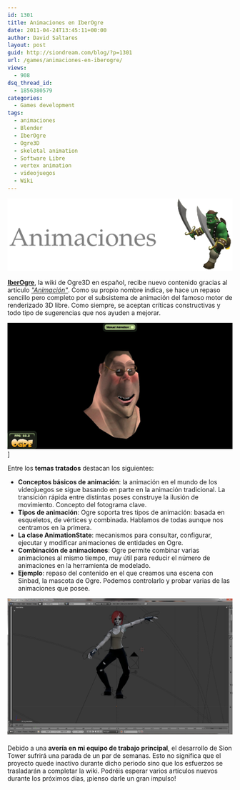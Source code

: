 ```yaml
---
id: 1301
title: Animaciones en IberOgre
date: 2011-04-24T13:45:11+00:00
author: David Saltares
layout: post
guid: http://siondream.com/blog/?p=1301
url: /games/animaciones-en-iberogre/
views:
  - 908
dsq_thread_id:
  - 1856380579
categories:
  - Games development
tags:
  - animaciones
  - Blender
  - IberOgre
  - Ogre3D
  - skeletal animation
  - Software Libre
  - vertex animation
  - videojuegos
  - Wiki
---
```


![animaciones-iberogre.png](/img/wp/animaciones-iberogre.png)

**[IberOgre](http://osl2.uca.es/iberogre/index.php/P%C3%A1gina_Principal)**, la wiki de Ogre3D en español, recibe nuevo contenido gracias al artículo *["Animación"](http://osl2.uca.es/iberogre/index.php/Animaci%C3%B3n)*. Como su propio nombre indica, se hace un repaso sencillo pero completo por el subsistema de animación del famoso motor de renderizado 3D libre. Como siempre, se aceptan críticas constructivas y todo tipo de sugerencias que nos ayuden a mejorar.

![animacion-facial1.jpg](/img/wp/animacion-facial1.jpg)]

Entre los **temas tratados** destacan los siguientes:

*   **Conceptos básicos de animación**: la animación en el mundo de los videojuegos se sigue basando en parte en la animación tradicional. La transición rápida entre distintas poses construye la ilusión de movimiento. Concepto del fotograma clave.
*   **Tipos de animación**: Ogre soporta tres tipos de animación: basada en esqueletos, de vértices y combinada. Hablamos de todas aunque nos centramos en la primera.
*   **La clase AnimationState**: mecanismos para consultar, configurar, ejecutar y modificar animaciones de entidades en Ogre.
*   **Combinación de animaciones**: Ogre permite combinar varias animaciones al mismo tiempo, muy útil para reducir el número de animaciones en la herramienta de modelado.
*   **Ejemplo**: repaso del contenido en el que creamos una escena con Sinbad, la mascota de Ogre. Podemos controlarlo y probar varias de las animaciones que posee.

![rigging.jpg](/img/wp/rigging.jpg)

Debido a una **avería en mi equipo de trabajo principal**, el desarrollo de Sion Tower sufrirá una parada de un par de semanas. Esto no significa que el proyecto quede inactivo durante dicho periodo sino que los esfuerzos se trasladarán a completar la wiki. Podréis esperar varios artículos nuevos durante los próximos días, ¡pienso darle un gran impulso!
